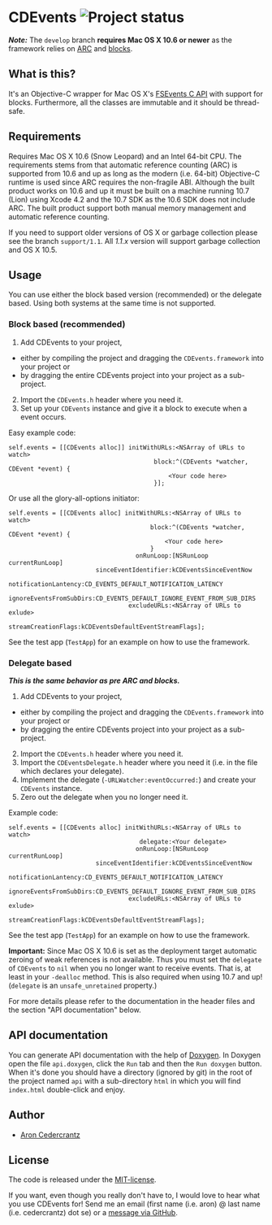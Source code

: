 # CDEvents ![Project status](http://stillmaintained.com/rastersize/CDEvents.png) #
***Note:*** The `develop` branch **requires Mac OS X 10.6 or newer** as the framework relies on  [ARC](http://clang.llvm.org/docs/AutomaticReferenceCounting.html "Automatic Reference Counting Technical Specification") and [blocks](http://developer.apple.com/library/mac/#documentation/Cocoa/Conceptual/Blocks/Articles/00_Introduction.html "Blocks Programming Topics").


## What is this? ##
It's an Objective-C wrapper for Mac OS X's [FSEvents C API](http://developer.apple.com/mac/library/documentation/Darwin/Reference/FSEvents_Ref/FSEvents_h/index.html) with support for blocks. Furthermore, all the classes are immutable and it should be thread-safe.


## Requirements ##
Requires Mac OS X 10.6 (Snow Leopard) and an Intel 64-bit CPU. The requirements stems from that automatic reference counting (ARC) is supported from 10.6 and up as long as the modern (i.e. 64-bit) Objective-C runtime is used since ARC requires the non-fragile ABI. Although the built product works on 10.6 and up it must be built on a machine running 10.7 (Lion) using Xcode 4.2 and the 10.7 SDK as the 10.6 SDK does not include ARC. The built product support both manual memory management and automatic reference counting.

If you need to support older versions of OS X or garbage collection please see the branch `support/1.1`. All _1.1.x_ version will support garbage collection and OS X 10.5.


## Usage ##
You can use either the block based version (recommended) or the delegate based. Using both systems at the same time is not supported.

### Block based (recommended) ###
1. Add CDEvents to your project,
 * either by compiling the project and dragging the `CDEvents.framework` into your project or
 * by dragging the entire CDEvents project into your project as a sub-project.
2. Import the `CDEvents.h` header where you need it.
3. Set up your `CDEvents` instance and give it a block to execute when a event occurs.

Easy example code:

    self.events = [[CDEvents alloc]] initWithURLs:<NSArray of URLs to watch>
                                            block:^(CDEvents *watcher, CDEvent *event) {
	                                            <Your code here>
	                                        }];

Or use all the glory-all-options initiator:

    self.events = [[CDEvents alloc] initWithURLs:<NSArray of URLs to watch>
                                           block:^(CDEvents *watcher, CDEvent *event) {
                                               <Your code here>
                                           }
                                       onRunLoop:[NSRunLoop currentRunLoop]
                            sinceEventIdentifier:kCDEventsSinceEventNow
                            notificationLantency:CD_EVENTS_DEFAULT_NOTIFICATION_LATENCY
                         ignoreEventsFromSubDirs:CD_EVENTS_DEFAULT_IGNORE_EVENT_FROM_SUB_DIRS
                                     excludeURLs:<NSArray of URLs to exlude>
                             streamCreationFlags:kCDEventsDefaultEventStreamFlags];

See the test app (`TestApp`) for an example on how to use the framework.

### Delegate based ###
***This is the same behavior as pre ARC and blocks.***

1. Add CDEvents to your project,
 * either by compiling the project and dragging the `CDEvents.framework` into your project or
 * by dragging the entire CDEvents project into your project as a sub-project.
2. Import the `CDEvents.h` header where you need it.
3. Import the `CDEventsDelegate.h` header where you need it (i.e. in the file which declares your delegate).
4. Implement the delegate (`-URLWatcher:eventOccurred:`) and create your `CDEvents` instance.
5. Zero out the delegate when you no longer need it.

Example code:

    self.events = [[CDEvents alloc] initWithURLs:<NSArray of URLs to watch>
                                        delegate:<Your delegate>
                                       onRunLoop:[NSRunLoop currentRunLoop]
                            sinceEventIdentifier:kCDEventsSinceEventNow
                            notificationLantency:CD_EVENTS_DEFAULT_NOTIFICATION_LATENCY
                         ignoreEventsFromSubDirs:CD_EVENTS_DEFAULT_IGNORE_EVENT_FROM_SUB_DIRS
                                     excludeURLs:<NSArray of URLs to exlude>
                             streamCreationFlags:kCDEventsDefaultEventStreamFlags];

See the test app (`TestApp`) for an example on how to use the framework.

**Important:** Since Mac OS X 10.6 is set as the deployment target automatic zeroing of weak references is not available. Thus you must set the `delegate` of  `CDEvents` to `nil` when you no longer want to receive events. That is, at least in your `-dealloc` method. This is also required when using 10.7 and up! (`delegate` is an `unsafe_unretained` property.)

For more details please refer to the documentation in the header files and the section "API documentation" below.


## API documentation ##
You can generate API documentation with the help of [Doxygen](http://www.stack.nl/~dimitri/doxygen/). In Doxygen open the file `api.doxygen`, click the `Run` tab and then the `Run doxygen` button. When it's done you should have a directory (ignored by git) in the root of the project named `api` with a sub-directory `html` in which you will find `index.html` double-click and enjoy.

## Author ##

* [Aron Cedercrantz](http://github.com/rastersize) 

## License ##
The code is released under the [MIT-license](http://www.opensource.org/licenses/mit-license.php).

If you want, even though you really don't have to, I would love to hear what you use CDEvents for! Send me an email (first name (i.e. aron) @ last name (i.e. cedercrantz) dot se) or a [message via GitHub](http://github.com/inbox/new/rastersize).
